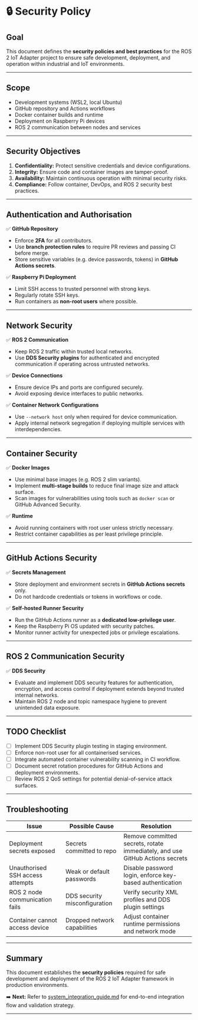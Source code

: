 # 🔒 Security Policy

## Goal

This document defines the **security policies and best practices** for the ROS 2 IoT Adapter project to ensure safe development, deployment, and operation within industrial and IoT environments.

---

## Scope

* Development systems (WSL2, local Ubuntu)
* GitHub repository and Actions workflows
* Docker container builds and runtime
* Deployment on Raspberry Pi devices
* ROS 2 communication between nodes and services

---

## Security Objectives

1. **Confidentiality:** Protect sensitive credentials and device configurations.
2. **Integrity:** Ensure code and container images are tamper-proof.
3. **Availability:** Maintain continuous operation with minimal security risks.
4. **Compliance:** Follow container, DevOps, and ROS 2 security best practices.

---

## Authentication and Authorisation

✅ **GitHub Repository**

* Enforce **2FA** for all contributors.
* Use **branch protection rules** to require PR reviews and passing CI before merge.
* Store sensitive variables (e.g. device passwords, tokens) in **GitHub Actions secrets**.

✅ **Raspberry Pi Deployment**

* Limit SSH access to trusted personnel with strong keys.
* Regularly rotate SSH keys.
* Run containers as **non-root users** where possible.

---

## Network Security

✅ **ROS 2 Communication**

* Keep ROS 2 traffic within trusted local networks.
* Use **DDS Security plugins** for authenticated and encrypted communication if operating across untrusted networks.

✅ **Device Connections**

* Ensure device IPs and ports are configured securely.
* Avoid exposing device interfaces to public networks.

✅ **Container Network Configurations**

* Use `--network host` only when required for device communication.
* Apply internal network segregation if deploying multiple services with interdependencies.

---

## Container Security

✅ **Docker Images**

* Use minimal base images (e.g. ROS 2 slim variants).
* Implement **multi-stage builds** to reduce final image size and attack surface.
* Scan images for vulnerabilities using tools such as `docker scan` or GitHub Advanced Security.

✅ **Runtime**

* Avoid running containers with root user unless strictly necessary.
* Restrict container capabilities as per least privilege principle.

---

## GitHub Actions Security

✅ **Secrets Management**

* Store deployment and environment secrets in **GitHub Actions secrets** only.
* Do not hardcode credentials or tokens in workflows or code.

✅ **Self-hosted Runner Security**

* Run the GitHub Actions runner as a **dedicated low-privilege user**.
* Keep the Raspberry Pi OS updated with security patches.
* Monitor runner activity for unexpected jobs or privilege escalations.

---

## ROS 2 Communication Security

✅ **DDS Security**

* Evaluate and implement DDS security features for authentication, encryption, and access control if deployment extends beyond trusted internal networks.
* Maintain ROS 2 node and topic namespace hygiene to prevent unintended data exposure.

---

## TODO Checklist

* [ ] Implement DDS Security plugin testing in staging environment.
* [ ] Enforce non-root user for all containerised services.
* [ ] Integrate automated container vulnerability scanning in CI workflow.
* [ ] Document secret rotation procedures for GitHub Actions and deployment environments.
* [ ] Review ROS 2 QoS settings for potential denial-of-service attack surfaces.

---

## Troubleshooting

| Issue                            | Possible Cause                | Resolution                                                                   |
| -------------------------------- | ----------------------------- | ---------------------------------------------------------------------------- |
| Deployment secrets exposed       | Secrets committed to repo     | Remove committed secrets, rotate immediately, and use GitHub Actions secrets |
| Unauthorised SSH access attempts | Weak or default passwords     | Disable password login, enforce key-based authentication                     |
| ROS 2 node communication fails   | DDS security misconfiguration | Verify security XML profiles and DDS plugin settings                         |
| Container cannot access device   | Dropped network capabilities  | Adjust container runtime permissions and network mode                        |

---

## Summary

This document establishes the **security policies** required for safe development and deployment of the ROS 2 IoT Adapter framework in production environments.

➡️ **Next:** Refer to [system\_integration\_guide.md](system_integration_guide.md) for end-to-end integration flow and validation strategy.

---

